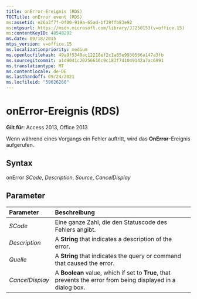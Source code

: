 ```yaml
---
title: onError-Ereignis (RDS)
TOCTitle: onError event (RDS)
ms:assetid: e26a3f7f-0f00-919a-65ad-bf39ffb83e92
ms:mtpsurl: https://msdn.microsoft.com/library/JJ250153(v=office.15)
ms:contentKeyID: 48548292
ms.date: 09/18/2015
mtps_version: v=office.15
ms.localizationpriority: medium
ms.openlocfilehash: 49a9f5340ac12218ef2c1a85e9930566a147a3fb
ms.sourcegitcommit: a1d9041c20256616c9c183f7d1049142a7ac6991
ms.translationtype: MT
ms.contentlocale: de-DE
ms.lasthandoff: 09/24/2021
ms.locfileid: "59626260"
---
```

# <a name="onerror-event-rds"></a>onError-Ereignis (RDS)

**Gilt für**: Access 2013, Office 2013

Wenn während eines Vorgangs ein Fehler auftritt, wird das **OnError**-Ereignis aufgerufen.

## <a name="syntax"></a>Syntax

onError *SCode*, *Description*, *Source*, *CancelDisplay*

## <a name="parameters"></a>Parameter

|Parameter|Beschreibung|
|:--------|:----------|
|*SCode* |Eine ganze Zahl, die den Statuscode des Fehlers angibt.|
|*Description* |A **String** that indicates a description of the error.|
|*Quelle* |A **String** that indicates the query or command that caused the error.|
|*CancelDisplay* |A **Boolean** value, which if set to **True**, that prevents the error from being displayed in a dialog box.|

